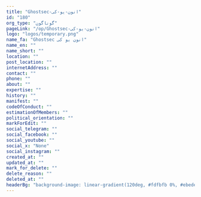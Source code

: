 ```yaml
---
title: "Ghostsec-انون-یو-کی"
id: "180"
org_type: "گوناگون"
pageLink: "/op/Ghostsec-انون-یو-کی"
logo: "logos/temporary.png"
name_fa: "Ghostsec انون یو کی"
name_en: ""
name_short: ""
location: ""
post_location: ""
internetAddress: ""
contact: ""
phone: ""
about: ""
expertise: ""
history: ""
manifest: ""
codeOfConduct: ""
estimationOfMembers: ""
political_orientation: ""
markForEdit: ""
social_telegram: ""
social_facebook: ""
social_youtube: ""
social_x: "None"
social_instagram: ""
created_at: ""
updated_at: ""
mark_for_delete: ""
delete_reason: ""
deleted_at: ""
headerBg: "background-image: linear-gradient(120deg, #fdfbfb 0%, #ebedee 100%);"
---
```



